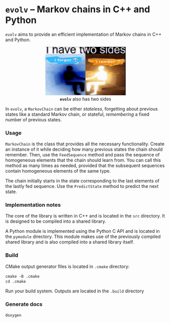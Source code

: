 # `evolv` – Markov chains in C++ and Python

`evolv` aims to provide an efficient implementation of Markov chains in C++ and Python.

<p align="center" width="100%">
    <img src="fig/i-forgor-i-rember.png" width="50%">
    <br>
    <b><code>evolv</code></b> also has two sides
</p>

In `evolv`, a `MarkovChain` can be either _stateless_, forgetting about previous states like a standard Markov chain, or stateful, _remembering_ a fixed number of previous states.


### Usage

`MarkovChain` is the class that provides all the necessary functionality. Create an instance of it while deciding how many previous states the chain should remember. Then, use the `FeedSequence` method and pass the sequence of homogeneous elements that the chain should learn from. You can call this method as many times as needed, provided that the subsequent sequences contain homogeneous elements of the same type.

The chain initially starts in the state corresponding to the last elements of the lastly fed sequence. Use the `PredictState` method to predict the next state.


### Implementation notes

The core of the library is written in C++ and is located in the `src` directory. It is designed to be compiled into a shared library.

A Python module is implemented using the Python C API and is located in the `pymodule` directory. This module makes use of the previously compiled shared library and is also compiled into a shared library itself.


### Build

CMake output generator files is located in `.cmake` directory:
```shell
cmake -B .cmake
cd .cmake
```
Run your build system. Outputs are located in the `.build` directory


### Generate docs

```shell
doxygen
```


